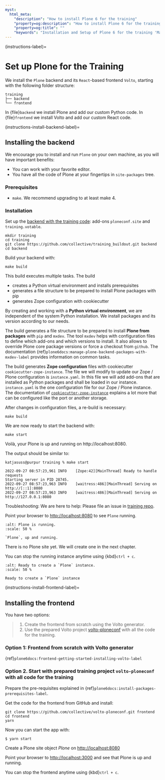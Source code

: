 ```yaml
---
myst:
  html_meta:
    "description": "How to install Plone 6 for the training"
    "property=og:description": "How to install Plone 6 for the training"
    "property=og:title": ""
    "keywords": "Installation and Setup of Plone 6 for the training 'Mastering Plone Development'"
---
```


(instructions-label)=

# Set up Plone for the Training

We install the `Plone` backend and its `React`-based frontend `Volto`, starting with the following folder structure:

```text
training
├── backend
└── frontend
```

In {file}`backend` we install Plone and add our custom Python code.
In {file}`frontend` we install Volto and add our custom React code.


(instructions-install-backend-label)=

## Installing the backend

We encourage you to install and run `Plone` on your own machine, as you will have important benefits:

- You can work with your favorite editor.
- You have all the code of Plone at your fingertips in `site-packages` tree.


### Prerequisites

- `make`. We recommend upgrading to at least make 4. 


### Installation

Set up the [backend with the training code](https://github.com/collective/training_buildout): add-ons `ploneconf.site`  and `training.votable`.

```shell
mkdir training
cd training
git clone https://github.com/collective/training_buildout.git backend
cd backend
```

Build your backend with:

```shell
make build
```

This build executes multiple tasks.
The build
- creates a Python virtual environment and installs prerequisites
- generates a file structure to be prepared to install Plone packages with pip
- generates Zope configuration with cookiecutter

By creating and working with a **Python virtual environment**, we are independent of the system Python installation. We install packages and its version according to our needs.

The build generates a file structure to be prepared to install **Plone from packages** with `pip` and `mxdev`. The tool `mxdev` helps with configuration files to define which add-ons and which versions to install.
It also allows to override Plone core package versions or force a checkout from `github`.
The documentation {ref}`plone6docs:manage-plone-backend-packages-with-mxdev-label` provides information on common tasks.

The build generates **Zope configuration** files with cookiecutter `cookiecutter-zope-instance`.
The file we will modify to update our Zope / Plone configuration is `instance.yaml`.
In this file we will add add-ons that are installed as Python packages and shall be loaded in our instance.
`instance.yaml` is the one configuration file for our Zope / Plone instance.
The documentation of [`cookiecutter-zope-instance`](https://github.com/plone/cookiecutter-zope-instance) explains a lot more that can be configured like the port or another storage. 

After changes in configuration files, a re-build is necessary:

```shell
make build
```

We are now ready to start the backend with:

```shell
make start
```

Voilà, your Plone is up and running on http://localhost:8080.

The output should be similar to:

```shell
katjasuss@purpur training % make start

2022-09-27 08:57:23,961 INFO    [Zope:42][MainThread] Ready to handle requests
Starting server in PID 28745.
2022-09-27 08:57:23,963 INFO    [waitress:486][MainThread] Serving on http://[::1]:8080
2022-09-27 08:57:23,963 INFO    [waitress:486][MainThread] Serving on http://127.0.0.1:8080
```

Troubleshooting: We are here to help: Please file an issue in [training repo](https://github.com/plone/training/issues). 

Point your browser to <http://localhost:8080> to see `Plone` running.

```{figure} _static/instructions_plone_running.png
:alt: Plone is running.
:scale: 50 %

`Plone`, up and running.
```

There is no Plone site yet.
We will create one in the next chapter.

You can stop the running instance anytime using {kbd}`ctrl + c`.



```{figure} _static/instructions_create_instance.png
:alt: Ready to create a `Plone` instance.
:scale: 50 %

Ready to create a `Plone` instance
```





(instructions-install-frontend-label)=

## Installing the frontend

You have two options:

> 1. Create the frontend from scratch using the Volto generator.
> 2. Use the prepared Volto project [volto-ploneconf](https://github.com/collective/volto-ploneconf) with all the code for the training.


### Option 1: Frontend from scratch with Volto generator


{ref}`plone6docs:frontend-getting-started-installing-volto-label`


### Option 2. Start with prepared training project `volto-ploneconf` with all code for the training

Prepare the pre-requisites explained in {ref}`plone6docs:install-packages-prerequisites-label`.

Get the code for the frontend from GitHub and install:

```shell
git clone https://github.com/collective/volto-ploneconf.git frontend
cd frontend
yarn
```

Now you can start the app with:

```
$ yarn start
```

Create a Plone site object *Plone* on <http://localhost:8080>

Point your browser to <http://localhost:3000> and see that Plone is up and running.

You can stop the frontend anytime using {kbd}`ctrl + c`.
